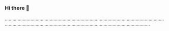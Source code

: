 ### Hi there 👋

.............................................................................................................................................................................................................................................